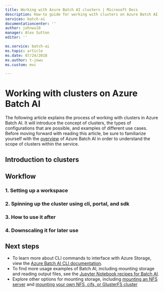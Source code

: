 ```yaml
---
title: Working with Azure Batch AI clusters | Microsoft Docs
description: How-to guide for working with clusters on Azure Batch AI
services: batch-ai
documentationcenter: ''
author: johnwu10
manager: Alex Sutton
editor: ''

ms.service: batch-ai
ms.topic: article
ms.date: 07/24/2018
ms.author: t-jowu
ms.custom: mvc

---
```

# Working with clusters on Azure Batch AI

The following article explains the process of working with clusters in Azure Batch AI. It will introduce the concept of clusters, the types of configurations that are possible, and examples of different use cases. Before moving forward with reading this article, be sure to familiarize yourself with the [overview](overview.md) of Azure Batch AI in order to understand the scope of clusters within the service.

## Introduction to clusters




## Workflow

### 1. Setting up a workspace



### 2. Spinning up the cluster using cli, portal, and sdk


### 3. How to use it after


### 4. Downscaling it for later use



## Next steps
- To learn more about CLI commands to interface with Azure Storage, view the [Azure Batch AI CLI documentation](https://github.com/Azure/BatchAI/blob/master/documentation/using-azure-cli-20.md).
- To find more usage examples of Batch AI, including mounting storage and reading output files, see the [Jupyter Notebook recipes for Batch AI](https://github.com/Azure/BatchAI).
- Explore other options for mounting storage, including [mounting an NFS server](https://github.com/Azure/BatchAI/blob/master/documentation/using-azure-cli-20.md#mounting-nfs) and [mounting your own NFS, cifs, or GlusterFS cluster](https://github.com/Azure/BatchAI/blob/master/documentation/using-azure-cli-20.md#mounting-nfs)